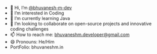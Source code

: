- 👋 Hi, I’m [@bhuvanesh-m-dev](https://github.com/bhuvanesh-m-dev)
- 👀 I’m interested in Coding
- 🌱 I’m currently learning Java
- 💞️ I’m looking to collaborate on open-source projects and innovative coding challenges
- 📫 How to reach me: bhuvaneshm.developer@gmail.com
- 😄 Pronouns: He/Him
- PortFolio: bhuvaneshm.in
